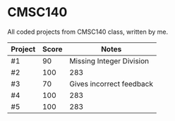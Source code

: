 # CMSC140
All coded projects from CMSC140 class, written by me.

Project | Score | Notes |
--- | --- | --- | 
#1 | 90 | Missing Integer Division | 
#2 | 100 | 283 | 
#3 | 70 | Gives incorrect feedback | 
#4 | 100 | 283 | 
#5 | 100 | 283 | 

